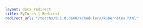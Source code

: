 ```yaml
---
layout: docs_redirect
title: PyTorch | Redirect
redirect_url: "/torchx/0.1.0.dev0/schedulers/kubernetes.html"
---
```

